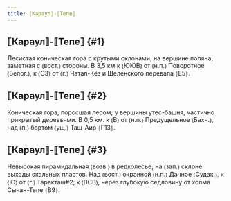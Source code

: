 ```yaml
---
title: ⟦Караул⟧-⟦Тепе⟧
---
```

## ⟦Караул⟧-⟦Тепе⟧ {#1}

Лесистая коническая гора с крутыми склонами; на вершине поляна, заметная с ⦅вост.⦆ стороны. В 3,5 км к ⦅ЮЮВ⦆ от ⦅н.п.⦆ Поворотное ⦅Белог.⦆, к ⦅СЗ⦆ от ⦅г.⦆ Чатал-Кёз и Шеленского перевала ⦃Е5⦄.

## ⟦Караул⟧-⟦Тепе⟧ {#2}

Коническая гора, поросшая лесом; у вершины утес-башня, частично прикрытый деревьями. В 0,5 км. к ⦅В⦆ от ⦅н.п.⦆ Предущельное ⦅Бахч.⦆, над ⦅п.⦆ бортом ⦅ущ.⦆ Таш-Аир ⦃Г13⦄.

## ⟦Караул⟧-⟦Тепе⟧ {#3}

Невысокая пирамидальная ⦅возв.⦆ в редколесье; на ⦅зап.⦆ склоне выходы скальных пластов. Над ⦅вост.⦆ окраиной ⦅н.п.⦆ Дачное ⦅Судак.⦆, к ⦅Ю⦆ от ⦅г.⦆ Таракташ#2; к ⦅ВСВ⦆, через глубокую седловину от холма Сычан-Тепе ⦃В9⦄.
